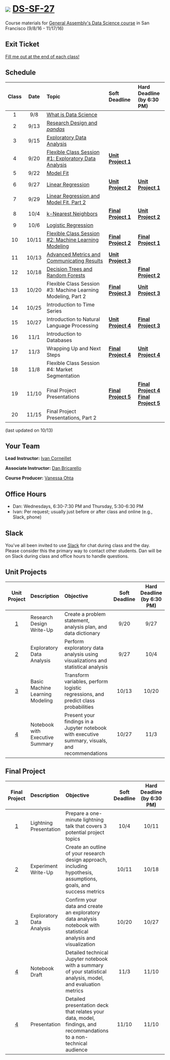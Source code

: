 # ![](https://ga-dash.s3.amazonaws.com/production/assets/logo-9f88ae6c9c3871690e33280fcf557f33.png) [DS-SF-27](https://github.com/ga-students/DS-SF-27)

Course materials for [General Assembly's Data Science course](https://generalassemb.ly/education/data-science/san-francisco) in San Francisco (9/8/16 - 11/17/16)

## Exit Ticket

[Fill me out at the end of each class!](http://tiny.cc/ds-sf-27)

## Schedule

| Class | Date | Topic | Soft Deadline | Hard Deadline<br/>(by 6:30 PM) |
|:---:|:---:|:---|:---|:---|
| 1 | 9/8 | [What is Data Science](./classes/01) | | |
| 2 | 9/13 | [Research Design and _pandas_](./classes/02) | | |
| 3 | 9/15 | [Exploratory Data Analysis](./classes/03) | | |
| 4 | 9/20 | [Flexible Class Session #1: Exploratory Data Analysis](./classes/04) | **[Unit Project 1](./unit-project/1)** | |
| 5 | 9/22 | [Model Fit](./classes/05) | | |
| 6 | 9/27 | [Linear Regression](./classes/06) | **[Unit Project 2](./unit-project/2)** | **[Unit Project 1](./unit-project/1)** |
| 7 | 9/29 | [Linear Regression and Model Fit, Part 2](./classes/07) | | |
| 8 | 10/4 | [k-Nearest Neighbors](./classes/08) | **[Final Project 1](./final-project/1)** | **[Unit Project 2](./unit-project/2)** |
| 9 | 10/6 | [Logistic Regression](./classes/09) | | |
| 10 | 10/11 | [Flexible Class Session #2: Machine Learning Modeling](./classes/10) | **[Final Project 2](./final-project/2)** | **[Final Project 1](./final-project/1)** |
| 11 | 10/13 | [Advanced Metrics and Communicating Results](./classes/11) | **[Unit Project 3](./unit-project/3)** | |
| 12 | 10/18 | [Decision Trees and Random Forests](./classes/12) | | **[Final Project 2](./final-project/2)** |
| 13 | 10/20 | Flexible Class Session #3: Machine Learning Modeling, Part 2 | **[Final Project 3](./final-project/3)** | **[Unit Project 3](./unit-project/3)** |
| 14 | 10/25 | Introduction to Time Series | | |
| 15 | 10/27 | Introduction to Natural Language Processing | **[Unit Project 4](./unit-project/4)** | **[Final Project 3](./final-project/3)** |
| 16 | 11/1 | Introduction to Databases | | |
| 17 | 11/3 | Wrapping Up and Next Steps | **[Final Project 4](./final-project/4)** | **[Unit Project 4](./unit-project/4)** |
| 18 | 11/8 | Flexible Class Session #4: Market Segmentation | | |
| 19 | 11/10 | Final Project Presentations | **[Final Project 5](./final-project/5)** | **[Final Project 4](./final-project/4)**<br/>**[Final Project 5](./final-project/5)** |
| 20 | 11/15 | Final Project Presentations, Part 2 | | |

(last updated on 10/13)

## Your Team

**Lead Instructor:** [Ivan Corneillet](mailto:ivan+GA@paspeur.com)

**Associate Instructor:** [Dan Bricarello](mailto:dabricarello@ucdavis.edu)

**Course Producer:** [Vanessa Ohta](mailto:vanessa@generalassemb.ly)

## Office Hours

- Dan: Wednesdays, 6:30-7:30 PM and Thursday, 5:30-6:30 PM
- Ivan: Per request; usually just before or after class and online (e.g., Slack, phone)

## Slack

You've all been invited to use [Slack](https://ds-sf-27.slack.com) for chat during class and the day.  Please consider this the primary way to contact other students.  Dan will be on Slack during class and office hours to handle questions.

## Unit Projects

| Unit Project | Description | Objective | Soft Deadline | Hard Deadline<br/>(by 6:30 PM) |
|:---:|:---|:---|:---:|:---: |
| [1](./unit-project/1) | Research Design Write-Up | Create a problem statement, analysis plan, and data dictionary | 9/20 | 9/27 |
| [2](./unit-project/2) | Exploratory Data Analysis | Perform exploratory data analysis using visualizations and statistical analysis | 9/27 | 10/4 |
| [3](./unit-project/3) | Basic Machine Learning Modeling | Transform variables, perform logistic regressions, and predict class probabilities | 10/13 | 10/20 |
| [4](./unit-project/4) | Notebook with Executive Summary | Present your findings in a Jupyter notebook with executive summary, visuals, and recommendations | 10/27 | 11/3 |

## Final Project

| Final Project | Description | Objective | Soft Deadline | Hard Deadline<br/>(by 6:30 PM) |
|:---:|:---|:---|:---:|:---:|
| [1](./final-project/1) | Lightning Presentation | Prepare a one-minute lightning talk that covers 3 potential project topics | 10/4 | 10/11 |
| [2](./final-project/2) | Experiment Write-Up | Create an outline of your research design approach, including hypothesis, assumptions, goals, and success metrics | 10/11 | 10/18 |
| [3](./final-project/3) | Exploratory Data Analysis | Confirm your data and create an exploratory data analysis notebook with statistical analysis and visualization | 10/20 | 10/27 |
| [4](./final-project/4) | Notebook Draft | Detailed technical Jupyter notebook with a summary of your statistical analysis, model, and evaluation metrics | 11/3 | 11/10 |
| [4](./final-project/4) | Presentation | Detailed presentation deck that relates your data, model, findings, and recommandations to a non-technical audience | 11/10 | 11/10 |

